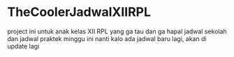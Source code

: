 # TheCoolerJadwalXIIRPL

project ini untuk anak kelas XII RPL yang ga tau dan ga hapal jadwal sekolah dan jadwal praktek minggu ini
nanti kalo ada jadwal baru lagi, akan di update lagi
